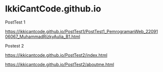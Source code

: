# IkkiCantCode.github.io
PostTest 1

https://ikkicantcode.github.io/PostTest1/PostTest1_PemrogramanWeb_2209106067_MuhammadRizkyAulia_B1.html

Postest 2

https://ikkicantcode.github.io/PostTest2/index.html

https://ikkicantcode.github.io/PostTest2/aboutme.html
